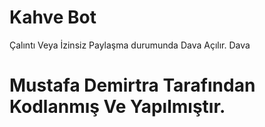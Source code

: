 # Kahve Bot

Çalıntı Veya İzinsiz Paylaşma durumunda Dava Açılır. Dava
# Mustafa Demirtra Tarafından Kodlanmış Ve Yapılmıştır.